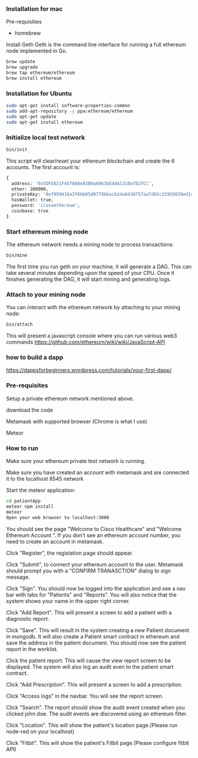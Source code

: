 ### Installation for mac

Pre-requisities
- homebrew

Install Geth
Geth is the command line interface for running a full ethereum node implemented in Go.
```sh
brew update
brew upgrade
brew tap ethereum/ethereum
brew install ethereum
```

### Installation for Ubuntu
```sh
sudo apt-get install software-properties-common
sudo add-apt-repository -y ppa:ethereum/ethereum
sudo apt-get update
sudo apt-get install ethereum
```


### Initialize local test network

```sh
bin/init
```
This script will clear/reset your ethereum blockchain and create the 6 accounts. 
The first account is:
```sh
{
  address: '0x5DFE021F45f00Ae83B0aA963bE44A1310a782fCC',
  ether: 200000,
  privateKey: '0xf059416a2f6bb05d0770bbacb24a6430757aa7db5c15959838ed142b486df5b8',
  hasWallet: true,
  password: 'iloveethereum',
  coinbase: true
}
```
### Start ethereum mining node

The ethereum network needs a mining node to process transactions:
```sh
bin/mine
```
The first time you run geth on your machine, it will generate a DAG. This can take several minutes depending upon the speed of your CPU. Once it finishes generating the DAG, it will start mining and generating logs.


### Attach to your mining node

You can interact with the ethereum network by attaching to your mining node:
```sh
bin/attach
```
This will present a javascript console where you can run various web3 commands
https://github.com/ethereum/wiki/wiki/JavaScript-API

### how to build a dapp
https://dappsforbeginners.wordpress.com/tutorials/your-first-dapp/

### Pre-requisites

Setup a private ethereum network mentioned above.

download the code

Metamask with supported browser (Chrome is what I use)

Meteor


### How to run

Make sure your ethereum private test network is running.

Make sure you have created an account with metamask and are connected it to the localhost 8545 network

Start the meteor application:
```sh
cd patientApp  
meteor npm install  
meteor  
Open your web browser to localhost:3000
```

You should see the page "Welcome to Cisco Healthcare" and "Welcome Ethereum Account ". If you don't see an ethereum account number, you need to create an account in metamask.

Click "Register", the registation page should appear.

Click "Submit", to connect your ethereum account to the user.
Metamask should prompt you with a "CONFIRM TRANASCTION" dialog to sign message.

Click "Sign". You should now be logged into the application and see a nav bar with tabs for "Patients" and "Reports". You will also notice that the system shows your name in the upper right corner.

Click "Add Report". This will present a screen to add a patient with a diagnostic report.

Click "Save". This will result in the system creating a new Patient document in mongodb. It will also create a Patient smart contract in ethereum and save the address in the patient document. You should now see the patient report in the worklist.

Click the patient report. This will cause the view report screen to be displayed. The system will also log an audit even to the patient smart contract.

Click "Add Prescription". This will present a screen to add a prescription.

Click "Access logs" in the navbar. You will see the report screen.

Click "Search". The report should show the audit event created when you clicked john doe. The audit events are discovered using an ethereum filter.

Click "Location". This will show the patient's location page.(Please run node-red on your localhost)

Click "Fitbit". This will show the patient's Fitbit page.(Please configure fitbit API)
